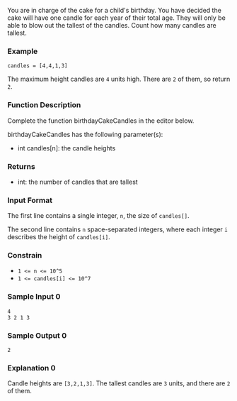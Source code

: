 You are in charge of the cake for a child's birthday. You have decided the cake will have one candle for each year of their total age. They will only be able to blow out the tallest of the candles. Count how many candles are tallest.

### Example
`candles = [4,4,1,3]`

The maximum height candles are `4` units high. There are `2` of them, so return `2`.

### Function Description

Complete the function birthdayCakeCandles in the editor below.

birthdayCakeCandles has the following parameter(s):
- int candles[n]: the candle heights

### Returns
- int: the number of candles that are tallest

### Input Format

The first line contains a single integer, `n`, the size of `candles[]`.

The second line contains `n` space-separated integers, where each integer `i` describes the height of `candles[i]`.

### Constrain
- `1 <= n <= 10^5`
- `1 <= candles[i] <= 10^7`

### Sample Input 0
```
4
3 2 1 3
```

### Sample Output 0
```
2
```

### Explanation 0

Candle heights are `[3,2,1,3]`. The tallest candles are `3` units, and there are `2` of them.